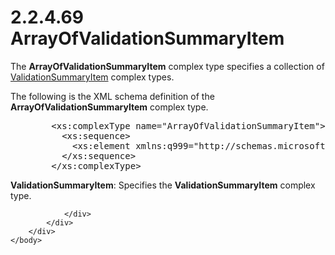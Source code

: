 <html dir="LTR" xmlns:mshelp="http://msdn.microsoft.com/mshelp" xmlns:ddue="http://ddue.schemas.microsoft.com/authoring/2003/5" xmlns:xlink="http://www.w3.org/1999/xlink" xmlns:tool="http://www.microsoft.com/tooltip">
    <head>
        <meta http-equiv="Content-Type" content="text/html; CHARSET=utf-8"></meta>
        <meta name="save" content="history"></meta>
        <title>2.2.4.69 ArrayOfValidationSummaryItem</title>
        <xml>
            <mshelp:toctitle title="2.2.4.69 ArrayOfValidationSummaryItem"></mshelp:toctitle>
            <mshelp:rltitle title="[MS-SSMDSWS-15]: ArrayOfValidationSummaryItem"></mshelp:rltitle>
            <mshelp:keyword index="A" term="e481bc87-d1ed-4470-8155-898b19448e83"></mshelp:keyword>
            <mshelp:attr name="DCSext.ContentType" value="open specification"></mshelp:attr>
            <mshelp:attr name="AssetID" value="e481bc87-d1ed-4470-8155-898b19448e83"></mshelp:attr>
            <mshelp:attr name="TopicType" value="kbRef"></mshelp:attr>
            <mshelp:attr name="DCSext.Title" value="[MS-SSMDSWS-15]: ArrayOfValidationSummaryItem" />
        </xml>
    </head>
    <body>
        <div id="header">
            <h1 class="heading">2.2.4.69 ArrayOfValidationSummaryItem</h1>
        </div>
        <div id="mainSection">
            <div id="mainBody">
                <div id="allHistory" class="saveHistory"></div>
                <div id="sectionSection0" class="section" name="collapseableSection">
                    

<p>The <b>ArrayOfValidationSummaryItem</b> complex type
specifies a collection of <a href="945a3801-7664-400f-987d-15b6c1be08fb.html">ValidationSummaryItem</a>
complex types.</p>

<p>The following is the XML schema definition of the <b>ArrayOfValidationSummaryItem</b>
complex type.</p>

<dl>
<dd>
<div><pre>   &lt;xs:complexType name=&quot;ArrayOfValidationSummaryItem&quot;&gt;
     &lt;xs:sequence&gt;
       &lt;xs:element xmlns:q999=&quot;http://schemas.microsoft.com/sqlserver/masterdataservices/2009/09&quot; minOccurs=&quot;0&quot; maxOccurs=&quot;unbounded&quot; name=&quot;ValidationSummaryItem&quot; nillable=&quot;true&quot; type=&quot;q999:ValidationSummaryItem&quot; xmlns:xs=&quot;http://www.w3.org/2001/XMLSchema&quot; /&gt;
     &lt;/xs:sequence&gt;
   &lt;/xs:complexType&gt;
</pre></div>
</dd></dl>

<p><b>ValidationSummaryItem</b>: Specifies the <b>ValidationSummaryItem</b>
complex type.</p>


                </div>
            </div>
        </div>
    </body>
</html>